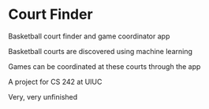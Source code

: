 # Court Finder
Basketball court finder and game coordinator app

Basketball courts are discovered using machine learning

Games can be coordinated at these courts through the app

A project for CS 242 at UIUC

Very, very unfinished

